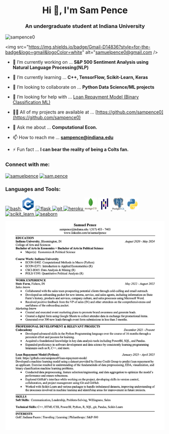 <h1 align="center">Hi 👋, I'm Sam Pence</h1>
<h3 align="center">An undergraduate student at Indiana University</h3>

<p align="left"> 
  <img src="https://komarev.com/ghpvc/?username=sampence0&label=Profile%20views&color=0e75b6&style=flat" alt="sampence0" />
</p>

 <img src="https://img.shields.io/badge/Gmail-D14836?style=for-the-badge&logo=gmail&logoColor=white" alt="samuelpence0@gmail.com />


- 🔭 I’m currently working on ... **S&P 500 Sentiment Analysis using Natural Language Processing(NLP)**

- 🌱 I’m currently learning ... **C++, TensorFlow, Scikit-Learn, Keras**

- 👯 I’m looking to collaborate on ... **Python Data Science/ML projects**

- 🤝 I’m looking for help with ... [Loan Repayment Model (Binary Classification ML)](https://github.com/sampence0/loan-repayment-model)

- 👨‍💻 All of my projects are available at ... [https://github.com/sampence0](https://github.com/sampence0)

- 💬 Ask me about ... **Computational Econ.**

- 📫 How to reach me ... **sampence@indiana.edu**

- ⚡ Fun fact ... **I can bear the reality of being a Colts fan.**

<h3 align="left">Connect with me:</h3>
<p align="left">
<a href="https://linkedin.com/in/samuelpence" target="blank"><img align="center" src="https://raw.githubusercontent.com/rahuldkjain/github-profile-readme-generator/master/src/images/icons/Social/linked-in-alt.svg" alt="samuelpence" height="30" width="40" /></a>
<a href="https://instagram.com/sam.pence" target="blank"><img align="center" src="https://raw.githubusercontent.com/rahuldkjain/github-profile-readme-generator/master/src/images/icons/Social/instagram.svg" alt="sam.pence" height="30" width="40" /></a>
</p>

<h3 align="left">Languages and Tools:</h3>
<p align="left"> <a href="https://www.gnu.org/software/bash/" target="_blank" rel="noreferrer"> <img src="https://www.vectorlogo.zone/logos/gnu_bash/gnu_bash-icon.svg" alt="bash" width="40" height="40"/> </a> <a href="https://www.w3schools.com/cpp/" target="_blank" rel="noreferrer"> <img src="https://raw.githubusercontent.com/devicons/devicon/master/icons/cplusplus/cplusplus-original.svg" alt="cplusplus" width="40" height="40"/> </a> <a href="https://flask.palletsprojects.com/" target="_blank" rel="noreferrer"> <img src="https://www.vectorlogo.zone/logos/pocoo_flask/pocoo_flask-icon.svg" alt="flask" width="40" height="40"/> </a> <a href="https://git-scm.com/" target="_blank" rel="noreferrer"> <img src="https://www.vectorlogo.zone/logos/git-scm/git-scm-icon.svg" alt="git" width="40" height="40"/> </a> <a href="https://heroku.com" target="_blank" rel="noreferrer"> <img src="https://www.vectorlogo.zone/logos/heroku/heroku-icon.svg" alt="heroku" width="40" height="40"/> </a> <a href="https://www.mongodb.com/" target="_blank" rel="noreferrer"> <img src="https://raw.githubusercontent.com/devicons/devicon/master/icons/mongodb/mongodb-original-wordmark.svg" alt="mongodb" width="40" height="40"/> </a> <a href="https://pandas.pydata.org/" target="_blank" rel="noreferrer"> <img src="https://raw.githubusercontent.com/devicons/devicon/2ae2a900d2f041da66e950e4d48052658d850630/icons/pandas/pandas-original.svg" alt="pandas" width="40" height="40"/> </a> <a href="https://www.postgresql.org" target="_blank" rel="noreferrer"> <img src="https://raw.githubusercontent.com/devicons/devicon/master/icons/postgresql/postgresql-original-wordmark.svg" alt="postgresql" width="40" height="40"/> </a> <a href="https://www.python.org" target="_blank" rel="noreferrer"> <img src="https://raw.githubusercontent.com/devicons/devicon/master/icons/python/python-original.svg" alt="python" width="40" height="40"/> </a> <a href="https://scikit-learn.org/" target="_blank" rel="noreferrer"> <img src="https://upload.wikimedia.org/wikipedia/commons/0/05/Scikit_learn_logo_small.svg" alt="scikit_learn" width="40" height="40"/> </a> <a href="https://seaborn.pydata.org/" target="_blank" rel="noreferrer"> <img src="https://seaborn.pydata.org/_images/logo-mark-lightbg.svg" alt="seaborn" width="40" height="40"/> </a> </p>

![Resume](https://github.com/sampence0/sampence0/blob/main/assets/resume.png)
